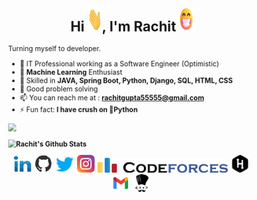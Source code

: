 <h4 align="center"> 
  
<h1 align="center">Hi <img src="pics/Hi.gif" width="29px" height="50px"/>, I'm Rachit <img src="pics/smiling.gif" width="29px" height="50px"/></h1>
Turning myself to developer.

- 🔭 IT Professional working as a Software Engineer (Optimistic)
- 🌱 <strong>Machine Learning</strong> Enthusiast
- 🤵 Skilled in <strong>JAVA, Spring Boot, Python, Django, SQL, HTML, CSS</strong>
- 🤴 Good problem solving
- 📫 You can reach me at : <strong>rachitgupta55555@gmail.com </strong>
- ⚡ Fun fact: <strong>I have crush on 🐍Python<strong>
  
<a href="https://github.com/rachit44"><img src="https://komarev.com/ghpvc/?username=rachit44&color=dc143c&style=plastic"></a>
  
![Rachit's Github Stats](https://github-readme-stats.vercel.app/api?username=rachit44&hide=issues&count_private=true&show_icons=true&theme=calm)

<p align="left">
<div class="footer" id="top3">
  <center> 
   <a href="https://www.linkedin.com/in/rachit-gupta-477b3611b/" class="pics"><img src="pics/linkedin.svg" height="36vh"></a>&nbsp;
   <a href="https://github.com/rachit44" class="pics"> <img src="pics/git.gif" height="36vh"></a>&nbsp;
    <a href="https://twitter.com/RachitG76092361" class="pics"><img src="pics/twitter.svg" height="36vh"></a>&nbsp;
    <a href="https://www.instagram.com/rachitgupta__/" class="pics"><img src="pics/instagram.svg" height="36vh"></a>&nbsp;
  <a href="https://codeforces.com/profile/rachit96" class="pics"><img src="pics/codeforces.svg" height="30vh"></a>&nbsp;
   <a href="https://www.hackerrank.com/rachitJaiGupta?hr_r=1" class="pics"><img src="pics/hackerrank.svg" height="36vh"></a>&nbsp;
     <a href="https://mail.google.com/mail/?view=cm&fs=1&tf=1&to=rachitgupta55555@gmail.com" class="pics"><img src="pics/gmail (1).svg" height="36vh"></a>&nbsp;
  <a href="https://www.codechef.com/users/rachit_gupta5" class="pics"><img src="pics/codechef.svg" height="36vh"></a>&nbsp;
  </div>
</p>
